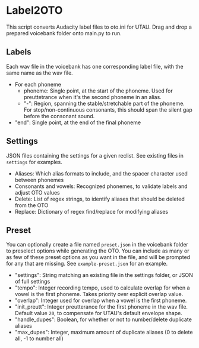 # Label2OTO
This script converts Audacity label files to oto.ini for UTAU. Drag and drop a prepared voicebank folder onto main.py to run.

## Labels
Each wav file in the voicebank has one corresponding label file, with the same name as the wav file.

- For each phoneme
    - phoneme: Single point, at the start of the phoneme. Used for preuttetrance when it's the second phoneme in an alias.
    - "-": Region, spanning the stable/stretchable part of the phoneme. For stop/non-continuous consonants, this should span the silent gap before the consonant sound.
- "end": Single point, at the end of the final phoneme

## Settings
JSON files containing the settings for a given reclist. See existing files in `settings` for examples.
- Aliases: Which alias formats to include, and the spacer character used between phonemes
- Consonants and vowels: Recognized phonemes, to validate labels and adjust OTO values
- Delete: List of regex strings, to identify aliases that should be deleted from the OTO
- Replace: Dictionary of regex find/replace for modifying aliases

## Preset
You can optionally create a file named `preset.json` in the voicebank folder to preselect options while generating the OTO. You can include as many or as few of these preset options as you want in the file, and will be prompted for any that are missing. See `example-preset.json` for an example.
- "settings": String matching an existing file in the settings folder, or JSON of full settings
- "tempo": Integer recording tempo, used to calculate overlap for when a vowel is the first phoneme. Takes priority over explicit overlap value.
- "overlap": Integer used for overlap when a vowel is the first phoneme.
- "init_preutt": Integer preutterance for the first phoneme in the wav file. Default value `20`, to compensate for UTAU's default envelope shape.
- "handle_dupes": Boolean, for whether or not to number/delete duplicate aliases
- "max_dupes": Integer, maximum amount of duplicate aliases (0 to delete all, -1 to number all)